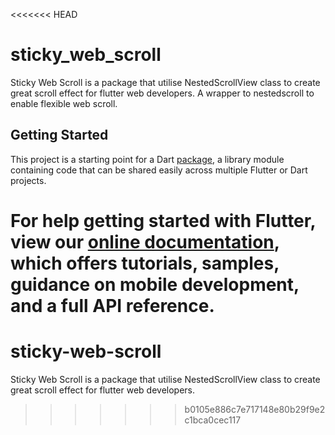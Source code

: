 <<<<<<< HEAD
# sticky_web_scroll

Sticky Web Scroll is a package that utilise NestedScrollView class to create great scroll effect for flutter web developers.
A wrapper to nestedscroll to enable flexible web scroll.

## Getting Started

This project is a starting point for a Dart
[package](https://flutter.dev/developing-packages/),
a library module containing code that can be shared easily across
multiple Flutter or Dart projects.

For help getting started with Flutter, view our 
[online documentation](https://flutter.dev/docs), which offers tutorials, 
samples, guidance on mobile development, and a full API reference.
=======
# sticky-web-scroll
Sticky Web Scroll is a package that utilise NestedScrollView class to create great scroll effect for flutter web developers.
>>>>>>> b0105e886c7e717148e80b29f9e2c1bca0cec117
